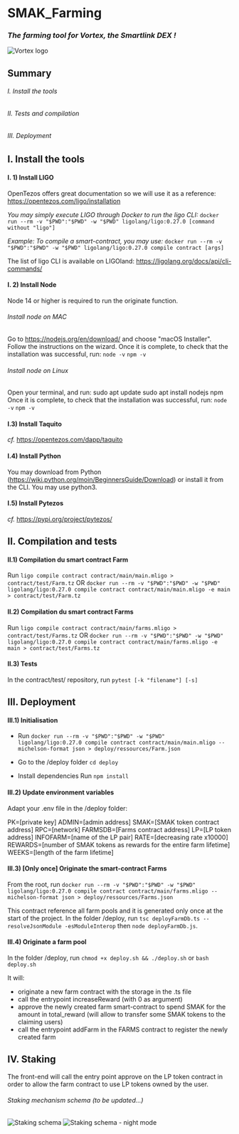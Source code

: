 # SMAK_Farming
### *The farming tool for Vortex, the Smartlink DEX !*

![Vortex logo](https://gateway.pinata.cloud/ipfs/QmSMzh5JEuPgPNHns9Svk25aPwQn2NtR1TFkd7n3mj2Ktp)



## Summary

###### I. Install the tools

###### II. Tests and compilation

###### III. Deployment



## I. Install the tools

#### I. 1) Install LIGO

OpenTezos offers great documentation so we will use it as a reference:
https://opentezos.com/ligo/installation

_You may simply execute LIGO through Docker to run the ligo CLI:_
`docker run --rm -v "$PWD":"$PWD" -w "$PWD" ligolang/ligo:0.27.0 [command without "ligo"]`

_Example:_
_To compile a smart-contract, you may use:_
`docker run --rm -v "$PWD":"$PWD" -w "$PWD" ligolang/ligo:0.27.0 compile contract [args]`

The list of ligo CLI is available on LIGOland:
https://ligolang.org/docs/api/cli-commands/

#### I. 2) Install Node
Node 14 or higher is required to run the originate function.

###### Install node on MAC
Go to https://nodejs.org/en/download/ and choose "macOS Installer".
Follow the instructions on the wizard.
Once it is complete, to check that the installation was successful, run:
`node -v`
`npm -v`

###### Install node on Linux
Open your terminal, and run:
sudo apt update
sudo apt install nodejs npm
Once it is complete, to check that the installation was successful, run:
`node -v`
`npm -v`

#### I.3) Install Taquito

_cf._ https://opentezos.com/dapp/taquito

#### I.4) Install Python

You may download from Python (https://wiki.python.org/moin/BeginnersGuide/Download) or install it from the CLI.
You may use python3.

#### I.5) Install Pytezos

_cf._ https://pypi.org/project/pytezos/



## II. Compilation and tests

#### II.1) Compilation du smart contract Farm

Run `ligo compile contract contract/main/main.mligo > contract/test/Farm.tz`
OR
`docker run --rm -v "$PWD":"$PWD" -w "$PWD" ligolang/ligo:0.27.0 compile contract contract/main/main.mligo -e main > contract/test/Farm.tz`

#### II.2) Compilation du smart contract Farms

Run `ligo compile contract contract/main/farms.mligo > contract/test/Farms.tz`
OR
`docker run --rm -v "$PWD":"$PWD" -w "$PWD" ligolang/ligo:0.27.0 compile contract contract/main/farms.mligo -e main > contract/test/Farms.tz`

#### II.3) Tests

In the contract/test/ repository, run `pytest [-k "filename"] [-s]`


## III. Deployment

#### III.1) Initialisation

* Run `docker run --rm -v "$PWD":"$PWD" -w "$PWD" ligolang/ligo:0.27.0 compile contract contract/main/main.mligo --michelson-format json > deploy/ressources/Farm.json`

* Go to the /deploy folder
`cd deploy`

* Install dependencies
Run `npm install`

#### III.2) Update environment variables

Adapt your .env file in the /deploy folder:

PK=[private key]
ADMIN=[admin address]
SMAK=[SMAK token contract address]
RPC=[network]
FARMSDB=[Farms contract address]
LP=[LP token address]
INFOFARM=[name of the LP pair]
RATE=[decreasing rate x10000]
REWARDS=[number of SMAK tokens as rewards for the entire farm lifetime]
WEEKS=[length of the farm lifetime]

#### III.3) [Only once] Originate the smart-contract Farms

From the root, run `docker run --rm -v "$PWD":"$PWD" -w "$PWD" ligolang/ligo:0.27.0 compile contract contract/main/farms.mligo --michelson-format json > deploy/ressources/Farms.json`

This contract reference all farm pools and it is generated only once at the start of the project.
In the folder /deploy, run `tsc deployFarmDb.ts --resolveJsonModule -esModuleInterop` then `node deployFarmDb.js`.

#### III.4) Originate a farm pool

In the folder /deploy, run `chmod +x deploy.sh && ./deploy.sh` or `bash deploy.sh`

It will:
* originate a new farm contract with the storage in the .ts file
* call the entrypoint increaseReward (with 0 as argument)
* approve the newly created farm smart-contract to spend SMAK for the amount in total_reward (will allow to transfer some SMAK tokens to the claiming users)
* call the entrypoint addFarm in the FARMS contract to register the newly created farm


## IV. Staking

The front-end will call the entry point approve on the LP token contract in order to allow the farm contract to use LP tokens owned by the user.

###### Staking mechanism schema (to be updated...)
![Staking schema](https://i.ibb.co/zP9Rxtg/Smartlink-Farm-light.png)
![Staking schema - night mode](https://i.ibb.co/1XdhScd/Smartlink-Farm-dark.png)
